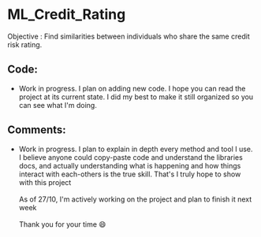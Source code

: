 # ML_Credit_Rating
Objective :  Find similarities between individuals who share the same credit risk rating.

## Code:
- Work in progress. I plan on adding new code. I hope you can read the project at its current state. I did my best to make it still organized so you can see what I'm doing.

## Comments:
- Work in progress. I plan to explain in depth every method and tool I use. I believe anyone could copy-paste code and understand the libraries docs, and actually understanding what is happening and how things interact with each-others is the true skill. That's I truly hope to show with this project
\
\
As of 27/10, I'm actively working on the project and plan to finish it next week
\
\
Thank you for your time :smile:
